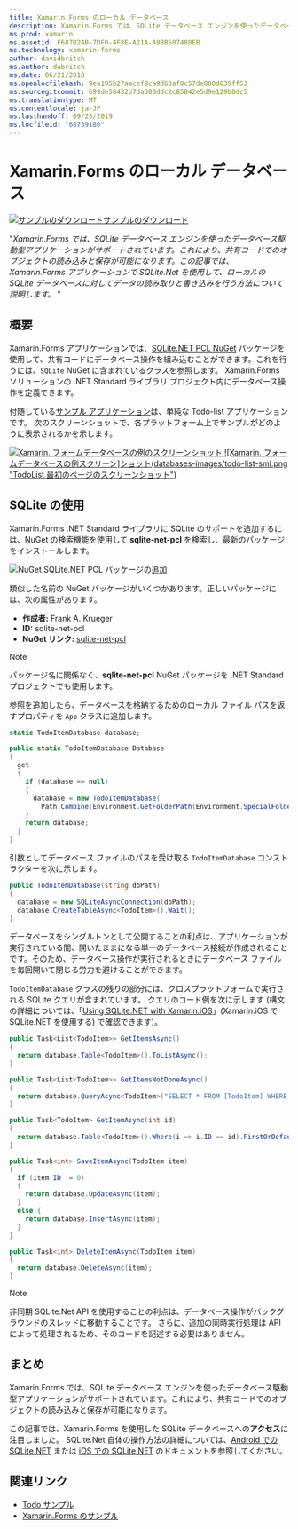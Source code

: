 ```yaml
---
title: Xamarin.Forms のローカル データベース
description: Xamarin.Forms では、SQLite データベース エンジンを使ったデータベース駆動型アプリケーションがサポートされています。これにより、共有コードでのオブジェクトの読み込みと保存が可能になります。 この記事では、Xamarin.Forms アプリケーションで SQLite.Net を使用して、ローカルの SQLite データベースに対してデータの読み取りと書き込みを行う方法について説明します。
ms.prod: xamarin
ms.assetid: F687B24B-7DF0-4F8E-A21A-A9BB507480EB
ms.technology: xamarin-forms
author: davidbritch
ms.author: dabritch
ms.date: 06/21/2018
ms.openlocfilehash: 9ea105b27aacef9ca9d63af0c57de880d039ff53
ms.sourcegitcommit: 699de58432b7da300ddc2c85842e5d9e129b0dc5
ms.translationtype: MT
ms.contentlocale: ja-JP
ms.lasthandoff: 09/25/2019
ms.locfileid: "68739180"
---
```

# <a name="xamarinforms-local-databases"></a>Xamarin.Forms のローカル データベース

[![サンプルのダウンロード](~/media/shared/download.png)サンプルのダウンロード](https://docs.microsoft.com/samples/xamarin/xamarin-forms-samples/todo)

"_Xamarin.Forms では、SQLite データベース エンジンを使ったデータベース駆動型アプリケーションがサポートされています。これにより、共有コードでのオブジェクトの読み込みと保存が可能になります。この記事では、Xamarin.Forms アプリケーションで SQLite.Net を使用して、ローカルの SQLite データベースに対してデータの読み取りと書き込みを行う方法について説明します。_ "

## <a name="overview"></a>概要

Xamarin.Forms アプリケーションでは、[SQLite.NET PCL NuGet](https://www.nuget.org/packages/sqlite-net-pcl/) パッケージを使用して、共有コードにデータベース操作を組み込むことができます。これを行うには、`SQLite` NuGet に含まれているクラスを参照します。 Xamarin.Forms ソリューションの .NET Standard ライブラリ プロジェクト内にデータベース操作を定義できます。

付随している[サンプル アプリケーション](https://docs.microsoft.com/samples/xamarin/xamarin-forms-samples/todo)は、単純な Todo-list アプリケーションです。 次のスクリーンショットで、各プラットフォーム上でサンプルがどのように表示されるかを示します。

[![Xamarin. フォームデータベースの例のスクリーンショット](databases-images/todo-list-sml.png "TodoList 最初のページのスクリーンショット")](databases-images/todo-list.png#lightbox "TodoList 最初のページのスクリーンショット")[ ![Xamarin. フォームデータベースの例スクリーン]ショット(databases-images/todo-list-sml.png "TodoList 最初のページのスクリーンショット")](databases-images/todo-list.png#lightbox "TodoList 最初のページのスクリーンショット")

<a name="Using_SQLite_with_PCL" />

## <a name="using-sqlite"></a>SQLite の使用

Xamarin.Forms .NET Standard ライブラリに SQLite のサポートを追加するには、NuGet の検索機能を使用して **sqlite-net-pcl** を検索し、最新のパッケージをインストールします。

![NuGet SQLite.NET PCL パッケージの追加](databases-images/vs2017-sqlite-pcl-nuget.png "Add NuGet SQLite.NET PCL パッケージの追加")

類似した名前の NuGet パッケージがいくつかあります。正しいパッケージには、次の属性があります。

- **作成者:** Frank A. Krueger
- **ID:** sqlite-net-pcl
- **NuGet リンク:**  [sqlite-net-pcl](https://www.nuget.org/packages/sqlite-net-pcl/)

> [!NOTE]
> パッケージ名に関係なく、**sqlite-net-pcl** NuGet パッケージを .NET Standard プロジェクトでも使用します。

参照を追加したら、データベースを格納するためのローカル ファイル パスを返すプロパティを `App` クラスに追加します。

```csharp
static TodoItemDatabase database;

public static TodoItemDatabase Database
{
  get
  {
    if (database == null)
    {
      database = new TodoItemDatabase(
        Path.Combine(Environment.GetFolderPath(Environment.SpecialFolder.LocalApplicationData), "TodoSQLite.db3"));
    }
    return database;
  }
}
```

引数としてデータベース ファイルのパスを受け取る `TodoItemDatabase` コンストラクターを次に示します。

```csharp
public TodoItemDatabase(string dbPath)
{
  database = new SQLiteAsyncConnection(dbPath);
  database.CreateTableAsync<TodoItem>().Wait();
}
```

データベースをシングルトンとして公開することの利点は、アプリケーションが実行されている間、開いたままになる単一のデータベース接続が作成されることです。そのため、データベース操作が実行されるときにデータベース ファイルを毎回開いて閉じる労力を避けることができます。

`TodoItemDatabase` クラスの残りの部分には、クロスプラットフォームで実行される SQLite クエリが含まれています。 クエリのコード例を次に示します (構文の詳細については、「[Using SQLite.NET with Xamarin.iOS](~/ios/data-cloud/data/using-sqlite-orm.md)」(Xamarin.iOS で SQLite.NET を使用する) で確認できます)。

```csharp
public Task<List<TodoItem>> GetItemsAsync()
{
  return database.Table<TodoItem>().ToListAsync();
}

public Task<List<TodoItem>> GetItemsNotDoneAsync()
{
  return database.QueryAsync<TodoItem>("SELECT * FROM [TodoItem] WHERE [Done] = 0");
}

public Task<TodoItem> GetItemAsync(int id)
{
  return database.Table<TodoItem>().Where(i => i.ID == id).FirstOrDefaultAsync();
}

public Task<int> SaveItemAsync(TodoItem item)
{
  if (item.ID != 0)
  {
    return database.UpdateAsync(item);
  }
  else {
    return database.InsertAsync(item);
  }
}

public Task<int> DeleteItemAsync(TodoItem item)
{
  return database.DeleteAsync(item);
}
```

> [!NOTE]
> 非同期 SQLite.Net API を使用することの利点は、データベース操作がバックグラウンドのスレッドに移動することです。 さらに、追加の同時実行処理は API によって処理されるため、そのコードを記述する必要はありません。

## <a name="summary"></a>まとめ

Xamarin.Forms では、SQLite データベース エンジンを使ったデータベース駆動型アプリケーションがサポートされています。これにより、共有コードでのオブジェクトの読み込みと保存が可能になります。

この記事では、Xamarin.Forms を使用した SQLite データベースへの**アクセス**に注目しました。 SQLite.Net 自体の操作方法の詳細については、[Android での SQLite.NET](~/android/data-cloud/data-access/using-sqlite-orm.md) または [iOS での SQLite.NET](~/ios/data-cloud/data/using-sqlite-orm.md) のドキュメントを参照してください。

## <a name="related-links"></a>関連リンク

- [Todo サンプル](https://docs.microsoft.com/samples/xamarin/xamarin-forms-samples/todo)
- [Xamarin.Forms のサンプル](https://docs.microsoft.com/samples/browse/?products=xamarin&term=Xamarin.Forms)
